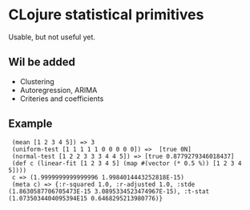 # CLojure statistical primitives

Usable, but not useful yet.

## Wil be added
 * Clustering
 * Autoregression, ARIMA
 * Criteries and coefficients
 
 

## Example
```
 (mean [1 2 3 4 5]) => 3
 (uniform-test [1 1 1 1 1 0 0 0 0 0]) =>  [true 0N]
 (normal-test [1 2 2 3 3 3 4 4 5]) => [true 0.8779279346018437]
 (def c (linear-fit [1 2 3 4 5] (map #(vector (* 0.5 %)) [1 2 3 4 5])))
 c => (1.9999999999999996 1.9984014443252818E-15)
 (meta c) => {:r-squared 1.0, :r-adjusted 1.0, :stde (1.8630587706705473E-15 3.0895334523474967E-15), :t-stat (1.0735034404095394E15 0.6468295213980776)}
```






